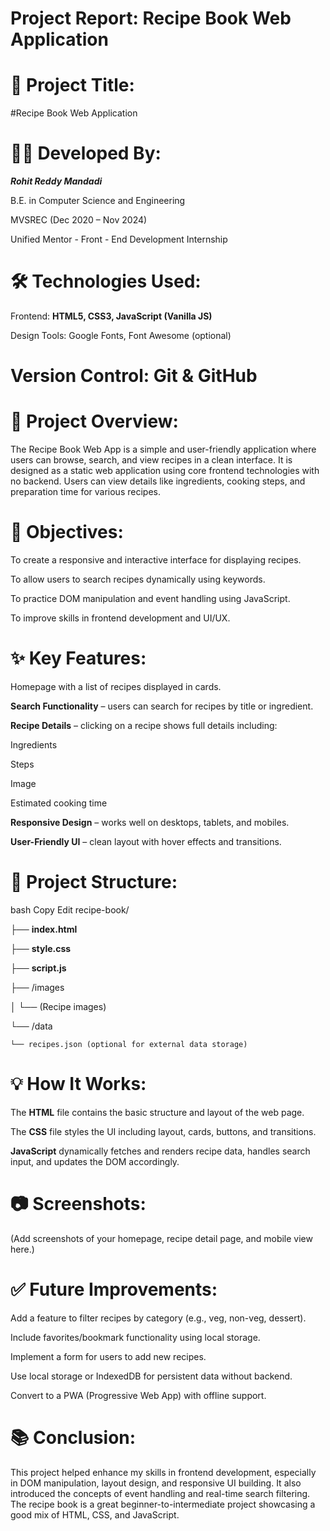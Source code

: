 # Project Report: Recipe Book Web Application
# 📌 Project Title:
#Recipe Book Web Application

# 👨‍💻 Developed By:
***Rohit Reddy Mandadi***

B.E. in Computer Science and Engineering

MVSREC (Dec 2020 – Nov 2024)

Unified Mentor - Front - End Development Internship

# 🛠️ Technologies Used:
Frontend: **HTML5, CSS3, JavaScript (Vanilla JS)**

Design Tools: Google Fonts, Font Awesome (optional)

# Version Control: Git & GitHub

# 📖 Project Overview:
The Recipe Book Web App is a simple and user-friendly application where users can browse, search, and view recipes in a clean interface. It is designed as a static web application using core frontend technologies with no backend. Users can view details like ingredients, cooking steps, and preparation time for various recipes.

# 🎯 Objectives:
To create a responsive and interactive interface for displaying recipes.

To allow users to search recipes dynamically using keywords.

To practice DOM manipulation and event handling using JavaScript.

To improve skills in frontend development and UI/UX.

# ✨ Key Features:
Homepage with a list of recipes displayed in cards.

**Search Functionality** – users can search for recipes by title or ingredient.

**Recipe Details** – clicking on a recipe shows full details including:

Ingredients

Steps

Image

Estimated cooking time

**Responsive Design** – works well on desktops, tablets, and mobiles.

**User-Friendly UI** – clean layout with hover effects and transitions.

# 🧩 Project Structure:
bash
Copy
Edit
recipe-book/

├── **index.html**

├── **style.css**

├── **script.js**

├── /images

│   └── (Recipe images)

└── /data

    └── recipes.json (optional for external data storage)
    
# 💡 How It Works:
The **HTML** file contains the basic structure and layout of the web page.

The **CSS** file styles the UI including layout, cards, buttons, and transitions.

**JavaScript** dynamically fetches and renders recipe data, handles search input, and updates the DOM accordingly.

# 📷 Screenshots:
(Add screenshots of your homepage, recipe detail page, and mobile view here.)

# ✅ Future Improvements:
Add a feature to filter recipes by category (e.g., veg, non-veg, dessert).

Include favorites/bookmark functionality using local storage.

Implement a form for users to add new recipes.

Use local storage or IndexedDB for persistent data without backend.

Convert to a PWA (Progressive Web App) with offline support.

# 📚 Conclusion:
This project helped enhance my skills in frontend development, especially in DOM manipulation, layout design, and responsive UI building. It also introduced the concepts of event handling and real-time search filtering. The recipe book is a great beginner-to-intermediate project showcasing a good mix of HTML, CSS, and JavaScript.
